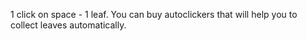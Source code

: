 1 click on space - 1 leaf. You can buy autoclickers that will help you to collect leaves automatically.
